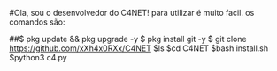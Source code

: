 #Ola, sou o desenvolvedor do C4NET!
para utilizar é muito facil.
os comandos são:


##$ pkg update && pkg upgrade -y
$ pkg install git -y
$ git clone https://github.com/xXh4x0RXx/C4NET
$ls
$cd C4NET
$bash install.sh
$python3 c4.py
